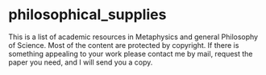 philosophical_supplies
==============
This is a list of academic resources in Metaphysics and general Philosophy of Science. Most of the content are protected by copyright. If there is something appealing to your work please contact me by mail, request the paper you need, and I will send you a copy. 
